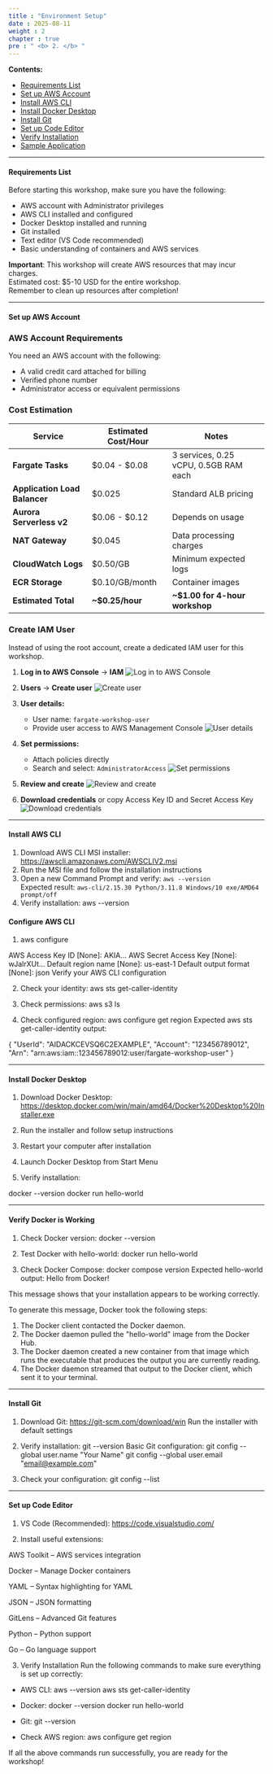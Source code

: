 ```yaml
---
title : "Environment Setup"
date : 2025-08-11
weight : 2
chapter : true
pre : " <b> 2. </b> "
---
```


**Contents:**
- [Requirements List](#requirements-list)
- [Set up AWS Account](#set-up-aws-account)
- [Install AWS CLI](#install-aws-cli)
- [Install Docker Desktop](#install-docker-desktop)
- [Install Git](#install-git)
- [Set up Code Editor](#set-up-code-editor)
- [Verify Installation](#verify-installation)
- [Sample Application](#sample-application)

---

#### Requirements List

Before starting this workshop, make sure you have the following:

- AWS account with Administrator privileges
- AWS CLI installed and configured
- Docker Desktop installed and running
- Git installed
- Text editor (VS Code recommended)
- Basic understanding of containers and AWS services

**Important**: This workshop will create AWS resources that may incur charges.  
Estimated cost: $5-10 USD for the entire workshop.  
Remember to clean up resources after completion!

---

#### Set up AWS Account

### AWS Account Requirements

You need an AWS account with the following:
- A valid credit card attached for billing
- Verified phone number
- Administrator access or equivalent permissions

### Cost Estimation

| Service | Estimated Cost/Hour | Notes |
|---------|--------------------|-------|
| **Fargate Tasks** | $0.04 - $0.08 | 3 services, 0.25 vCPU, 0.5GB RAM each |
| **Application Load Balancer** | $0.025 | Standard ALB pricing |
| **Aurora Serverless v2** | $0.06 - $0.12 | Depends on usage |
| **NAT Gateway** | $0.045 | Data processing charges |
| **CloudWatch Logs** | $0.50/GB | Minimum expected logs |
| **ECR Storage** | $0.10/GB/month | Container images |
| **Estimated Total** | **~$0.25/hour** | **~$1.00 for 4-hour workshop** |

### Create IAM User

Instead of using the root account, create a dedicated IAM user for this workshop.

1. **Log in to AWS Console** → **IAM**
![Log in to AWS Console](https://trungquangnguyeen.github.io/Serverless-Container-Orchestration/images/02/01.png)

2. **Users** → **Create user**
![Create user](https://trungquangnguyeen.github.io/Serverless-Container-Orchestration/images/02/02.png)

3. **User details:**
   - User name: `fargate-workshop-user`
   - Provide user access to AWS Management Console
   ![User details](https://trungquangnguyeen.github.io/Serverless-Container-Orchestration/images/02/03.png)

4. **Set permissions:**
   - Attach policies directly
   - Search and select: `AdministratorAccess`
   ![Set permissions](https://trungquangnguyeen.github.io/Serverless-Container-Orchestration/images/02/04.png)

5. **Review and create**
![Review and create](https://trungquangnguyeen.github.io/Serverless-Container-Orchestration/images/02/05.png)

6. **Download credentials** or copy Access Key ID and Secret Access Key
![Download credentials](https://trungquangnguyeen.github.io/Serverless-Container-Orchestration/images/02/06.png)


---

#### Install AWS CLI

1. Download AWS CLI MSI installer: https://awscli.amazonaws.com/AWSCLIV2.msi  
2. Run the MSI file and follow the installation instructions  
3. Open a new Command Prompt and verify: `aws --version`  
   Expected result: `aws-cli/2.15.30 Python/3.11.8 Windows/10 exe/AMD64 prompt/off`
4. Verify installation:  aws --version


#### Configure AWS CLI


1. aws configure

AWS Access Key ID [None]: AKIA...
AWS Secret Access Key [None]: wJalrXUt...
Default region name [None]: us-east-1
Default output format [None]: json
Verify your AWS CLI configuration

2. Check your identity:
aws sts get-caller-identity

3. Check permissions:
aws s3 ls

4. Check configured region:
aws configure get region
Expected aws sts get-caller-identity output:

{
    "UserId": "AIDACKCEVSQ6C2EXAMPLE",
    "Account": "123456789012",
    "Arn": "arn:aws:iam::123456789012:user/fargate-workshop-user"
}

---


#### Install Docker Desktop
1. Download Docker Desktop: https://desktop.docker.com/win/main/amd64/Docker%20Desktop%20Installer.exe

2. Run the installer and follow setup instructions

3. Restart your computer after installation

4. Launch Docker Desktop from Start Menu

5. Verify installation:

docker --version
docker run hello-world

---

#### Verify Docker is Working
1. Check Docker version: docker --version

2. Test Docker with hello-world: docker run hello-world

3. Check Docker Compose: docker compose version
Expected hello-world output: Hello from Docker!

This message shows that your installation appears to be working correctly.

To generate this message, Docker took the following steps:
 1. The Docker client contacted the Docker daemon.
 2. The Docker daemon pulled the "hello-world" image from the Docker Hub.
 3. The Docker daemon created a new container from that image which runs the
    executable that produces the output you are currently reading.
 4. The Docker daemon streamed that output to the Docker client, which sent it
    to your terminal.

---

#### Install Git
1. Download Git: https://git-scm.com/download/win
Run the installer with default settings

2. Verify installation: git --version
Basic Git configuration:
git config --global user.name "Your Name"
git config --global user.email "email@example.com"

3. Check your configuration: git config --list

---

#### Set up Code Editor
1. VS Code (Recommended): https://code.visualstudio.com/

2. Install useful extensions:

AWS Toolkit – AWS services integration

Docker – Manage Docker containers

YAML – Syntax highlighting for YAML

JSON – JSON formatting

GitLens – Advanced Git features

Python – Python support

Go – Go language support

3. Verify Installation
Run the following commands to make sure everything is set up correctly:

- AWS CLI:
aws --version
aws sts get-caller-identity

- Docker:
docker --version
docker run hello-world

- Git:
git --version

- Check AWS region:
aws configure get region

If all the above commands run successfully, you are ready for the workshop!